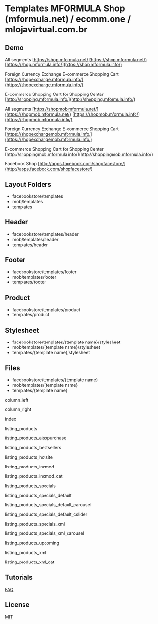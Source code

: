 # Templates MFORMULA Shop (mformula.net) / ecomm.one / mlojavirtual.com.br

## Demo

All segments
[https://shop.mformula.net/](https://shop.mformula.net/)
[https://shop.mformula.info/](https://shop.mformula.info/)

Foreign Currency Exchange E-commerce Shopping Cart
[https://shopexchange.mformula.info/](https://shopexchange.mformula.info/)

E-commerce Shopping Cart for Shopping Center
[http://shopping.mformula.info/](http://shopping.mformula.info/)

All segments
[https://shopmob.mformula.net/](https://shopmob.mformula.net/)
[https://shopmob.mformula.info/](https://shopmob.mformula.info/)

Foreign Currency Exchange E-commerce Shopping Cart
[https://shopexchangemob.mformula.info/](https://shopexchangemob.mformula.info/)

E-commerce Shopping Cart for Shopping Center
[http://shoppingmob.mformula.info/](http://shoppingmob.mformula.info/)

Facebook Shop
[http://apps.facebook.com/shopfacestore/](http://apps.facebook.com/shopfacestore/)

## Layout Folders

- facebookstore/templates
- mob/templates
- templates

## Header

- facebookstore/templates/header
- mob/templates/header
- templates/header

## Footer

- facebookstore/templates/footer
- mob/templates/footer
- templates/footer

## Product

- facebookstore/templates/product
- templates/product

## Stylesheet

- facebookstore/templates/{template name}/stylesheet
- mob/templates/{template name}/stylesheet
- templates/{template name}/stylesheet

## Files

- facebookstore/templates/{template name}
- mob/templates/{template name}
- templates/{template name}

column_left

column_right

index

listing_products

listing_products_alsopurchase

listing_products_bestsellers

listing_products_hotsite

listing_products_incmod

listing_products_incmod_cat

listing_products_specials

listing_products_specials_default

listing_products_specials_default_carousel

listing_products_specials_default_cslider

listing_products_specials_xml

listing_products_specials_xml_carousel

listing_products_upcoming

listing_products_xml

listing_products_xml_cat

## Tutorials

[FAQ](https://faq.mformula.net/category/147/layout.html)

## License
[MIT](https://choosealicense.com/licenses/mit/)